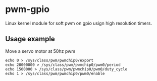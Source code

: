 # pwm-gpio
Linux kernel module for soft pwm on gpio usign high resolution timers.

## Usage example

Move a servo motor at 50hz pwm

    echo 0 > /sys/class/pwm/pwmchip0/export
    echo 20000000 > /sys/class/pwm/pwmchip0/pwm0/period
    echo 1500000 > /sys/class/pwm/pwmchip0/pwm0/duty_cycle
    echo 1 > /sys/class/pwm/pwmchip0/pwm0/enable
